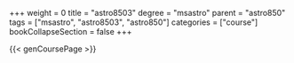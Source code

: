 +++
weight = 0
title = "astro8503"
degree = "msastro"
parent = "astro850"
tags = ["msastro", "astro8503", "astro850"]
categories = ["course"]
bookCollapseSection = false
+++

{{< genCoursePage >}}
